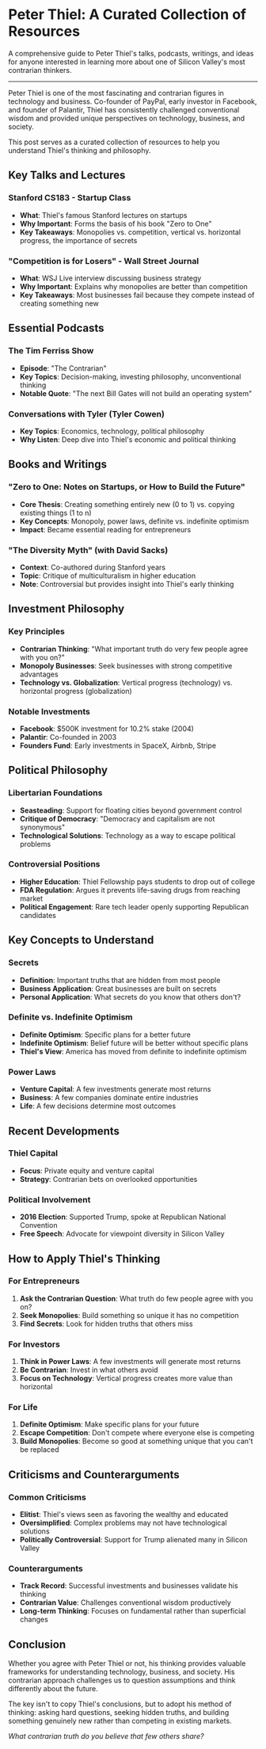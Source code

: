 # Peter Thiel: A Curated Collection of Resources

A comprehensive guide to Peter Thiel's talks, podcasts, writings, and ideas for anyone interested in learning more about one of Silicon Valley's most contrarian thinkers.

---

Peter Thiel is one of the most fascinating and contrarian figures in technology and business. Co-founder of PayPal, early investor in Facebook, and founder of Palantir, Thiel has consistently challenged conventional wisdom and provided unique perspectives on technology, business, and society.

This post serves as a curated collection of resources to help you understand Thiel's thinking and philosophy.

## Key Talks and Lectures

### Stanford CS183 - Startup Class
- **What**: Thiel's famous Stanford lectures on startups
- **Why Important**: Forms the basis of his book "Zero to One"
- **Key Takeaways**: Monopolies vs. competition, vertical vs. horizontal progress, the importance of secrets

### "Competition is for Losers" - Wall Street Journal
- **What**: WSJ Live interview discussing business strategy
- **Why Important**: Explains why monopolies are better than competition
- **Key Takeaways**: Most businesses fail because they compete instead of creating something new

## Essential Podcasts

### The Tim Ferriss Show
- **Episode**: "The Contrarian" 
- **Key Topics**: Decision-making, investing philosophy, unconventional thinking
- **Notable Quote**: "The next Bill Gates will not build an operating system"

### Conversations with Tyler (Tyler Cowen)
- **Key Topics**: Economics, technology, political philosophy
- **Why Listen**: Deep dive into Thiel's economic and political thinking

## Books and Writings

### "Zero to One: Notes on Startups, or How to Build the Future"
- **Core Thesis**: Creating something entirely new (0 to 1) vs. copying existing things (1 to n)
- **Key Concepts**: Monopoly, power laws, definite vs. indefinite optimism
- **Impact**: Became essential reading for entrepreneurs

### "The Diversity Myth" (with David Sacks)
- **Context**: Co-authored during Stanford years
- **Topic**: Critique of multiculturalism in higher education
- **Note**: Controversial but provides insight into Thiel's early thinking

## Investment Philosophy

### Key Principles
- **Contrarian Thinking**: "What important truth do very few people agree with you on?"
- **Monopoly Businesses**: Seek businesses with strong competitive advantages
- **Technology vs. Globalization**: Vertical progress (technology) vs. horizontal progress (globalization)

### Notable Investments
- **Facebook**: $500K investment for 10.2% stake (2004)
- **Palantir**: Co-founded in 2003
- **Founders Fund**: Early investments in SpaceX, Airbnb, Stripe

## Political Philosophy

### Libertarian Foundations
- **Seasteading**: Support for floating cities beyond government control
- **Critique of Democracy**: "Democracy and capitalism are not synonymous"
- **Technological Solutions**: Technology as a way to escape political problems

### Controversial Positions
- **Higher Education**: Thiel Fellowship pays students to drop out of college
- **FDA Regulation**: Argues it prevents life-saving drugs from reaching market
- **Political Engagement**: Rare tech leader openly supporting Republican candidates

## Key Concepts to Understand

### Secrets
- **Definition**: Important truths that are hidden from most people
- **Business Application**: Great businesses are built on secrets
- **Personal Application**: What secrets do you know that others don't?

### Definite vs. Indefinite Optimism
- **Definite Optimism**: Specific plans for a better future
- **Indefinite Optimism**: Belief future will be better without specific plans
- **Thiel's View**: America has moved from definite to indefinite optimism

### Power Laws
- **Venture Capital**: A few investments generate most returns
- **Business**: A few companies dominate entire industries
- **Life**: A few decisions determine most outcomes

## Recent Developments

### Thiel Capital
- **Focus**: Private equity and venture capital
- **Strategy**: Contrarian bets on overlooked opportunities

### Political Involvement
- **2016 Election**: Supported Trump, spoke at Republican National Convention
- **Free Speech**: Advocate for viewpoint diversity in Silicon Valley

## How to Apply Thiel's Thinking

### For Entrepreneurs
1. **Ask the Contrarian Question**: What truth do few people agree with you on?
2. **Seek Monopolies**: Build something so unique it has no competition
3. **Find Secrets**: Look for hidden truths that others miss

### For Investors
1. **Think in Power Laws**: A few investments will generate most returns
2. **Be Contrarian**: Invest in what others avoid
3. **Focus on Technology**: Vertical progress creates more value than horizontal

### For Life
1. **Definite Optimism**: Make specific plans for your future
2. **Escape Competition**: Don't compete where everyone else is competing
3. **Build Monopolies**: Become so good at something unique that you can't be replaced

## Criticisms and Counterarguments

### Common Criticisms
- **Elitist**: Thiel's views seen as favoring the wealthy and educated
- **Oversimplified**: Complex problems may not have technological solutions
- **Politically Controversial**: Support for Trump alienated many in Silicon Valley

### Counterarguments
- **Track Record**: Successful investments and businesses validate his thinking
- **Contrarian Value**: Challenges conventional wisdom productively
- **Long-term Thinking**: Focuses on fundamental rather than superficial changes

## Conclusion

Whether you agree with Peter Thiel or not, his thinking provides valuable frameworks for understanding technology, business, and society. His contrarian approach challenges us to question assumptions and think differently about the future.

The key isn't to copy Thiel's conclusions, but to adopt his method of thinking: asking hard questions, seeking hidden truths, and building something genuinely new rather than competing in existing markets.

*What contrarian truth do you believe that few others share?*